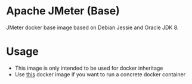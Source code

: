 Apache JMeter (Base)
====================

JMeter docker base image based on Debian Jessie and Oracle JDK 8.

# Usage

- This image is only intended to be used for docker inheritage
- Use [this](https://hub.docker.com/r/chrisipa/jmeter/) docker image if you want to run a concrete docker container 